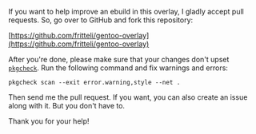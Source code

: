If you want to help improve an ebuild in this overlay, I gladly accept pull
requests. So, go over to GitHub and fork this repository:

[https://github.com/fritteli/gentoo-overlay](https://github.com/fritteli/gentoo-overlay)

After you're done, please make sure that your changes don't upset
[`pkgcheck`](https://wiki.gentoo.org/wiki/Pkgcheck). Run the following
command and fix warnings and errors:

	pkgcheck scan --exit error.warning,style --net .

Then send me the pull request. If you want, you can also create an issue along
with it. But you don't have to.

Thank you for your help!
